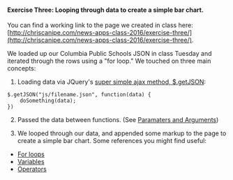 #### Exercise Three: Looping through data to create a simple bar chart.

You can find a working link to the page we created in class here: [http://chriscanipe.com/news-apps-class-2016/exercise-three/](http://chriscanipe.com/news-apps-class-2016/exercise-three/).

We loaded up our Columbia Public Schools JSON in class Tuesday and iterated through the rows using a "for loop." We touched on three main concepts:

1) Loading data via JQuery's [super simple ajax method, $.getJSON](http://www.w3schools.com/jquery/ajax_getjson.asp):

```
$.getJSON("js/filename.json", function(data) {
	doSomething(data);
})
```

2) Passed the data between functions. (See [Paramaters and Arguments](http://www.w3schools.com/js/js_function_parameters.asp))

3) We looped through our data, and appended some markup to the page to create a simple bar chart. Some references you might find useful:
* [For loops](http://www.w3schools.com/js/js_loop_for.asp)
* [Variables](http://www.w3schools.com/js/js_variables.asp)
* [Operators](http://www.w3schools.com/js/js_operators.asp)
